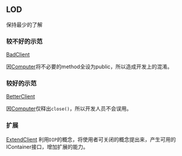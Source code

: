 ## LOD
保持最少的了解

### 较不好的示范

[BadClient](./bad/BadClient.java)

因[Computer](./bad/Computer.java)将不必要的method全设为public，所以造成开发上的混淆。

### 较好的示范

[BetterClient](./better/BetterClient.java)

因[Computer](./better/Computer.java)仅释出```close()```，所以开发人员不会误用。

### 扩展
[ExtendClient](./extend/ExtendClient.java)
利用```DIP```的概念，将使用者可关闭的概念提出来，产生可用的IContainer接口，增加扩展的能力。